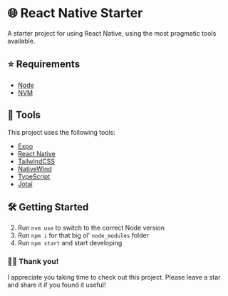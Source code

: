 # 🌐 React Native Starter

A starter project for using React Native, using the most pragmatic tools available.

## ⭐️ Requirements

- [Node](https://nodejs.org/en/)
- [NVM](https://github.com/nvm-sh/nvm)

## 🧰 Tools

This project uses the following tools:

- [Expo](https://expo.dev/)
- [React Native](https://reactnative.dev/)
- [TailwindCSS](https://tailwindcss.com/)
- [NativeWind](https://www.nativewind.dev/)
- [TypeScript](https://www.typescriptlang.org/)
- [Jotai](https://jotai.org/)

## 🛠 Getting Started

2. Run `nvm use` to switch to the correct Node version
3. Run `npm i` for that big ol' `node_modules` folder
4. Run `npm start` and start developing

### 👋🏻 Thank you!

I appreciate you taking time to check out this project. Please leave a star and share it if you found it useful!

